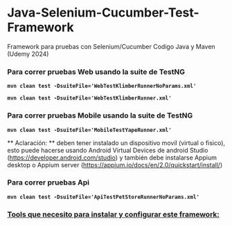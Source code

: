 # Java-Selenium-Cucumber-Test-Framework

Framework para pruebas con Selenium/Cucumber Codigo Java y Maven (Udemy 2024)



### Para correr pruebas Web usando la suite de TestNG


**`mvn clean test -DsuiteFile='WebTestKlimberRunnerNoParams.xml'`**

**`mvn clean test -DsuiteFile='WebTestKlimberRunner.xml'`**


### Para correr pruebas Mobile  usando la suite de TestNG

**`mvn clean test -DsuiteFile='MobileTestYapeRunner.xml'`**


** Aclaración: ** deben tener instalado un dispositivo movil (virtual o fisico), esto puede hacerse usando Android Virtual Devices de android Studio (https://developer.android.com/studio) y también debe instalarse Appium desktop o Appium server (https://appium.io/docs/en/2.0/quickstart/install/)


### Para correr pruebas Api

**`mvn clean test -DsuiteFile='ApiTestPetStoreRunnerNoParams.xml'`**

### [Tools que necesito para instalar y configurar este framework:](https://medium.com/@waynemervin/como-configurar-tu-entorno-para-empezar-a-programar-en-java-a64337863d98)